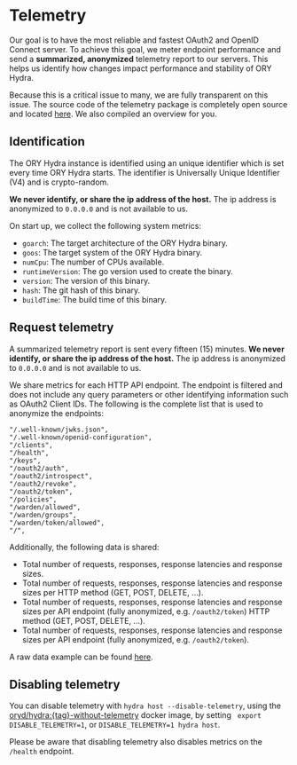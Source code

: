 # Telemetry

Our goal is to have the most reliable and fastest OAuth2 and OpenID Connect server. To achieve this goal,
we meter endpoint performance and send a **summarized, anonymized** telemetry report to our servers. This helps us
identify how changes impact performance and stability of ORY Hydra.

Because this is a critical issue to many, we are fully transparent on this issue. The source code of the telemetry
package is completely open source and located [here](https://github.com/ory/hydra/tree/master/metrics). We also compiled an overview for you.

## Identification

The ORY Hydra instance is identified using an unique identifier which is set every time ORY Hydra starts. The identifier
is Universally Unique Identifier (V4) and is crypto-random.

**We never identify, or share the ip address of the host.** The ip address is anonymized to `0.0.0.0` and is not available
to us.

On start up, we collect the following system metrics:

* `goarch`: The target architecture of the ORY Hydra binary.
* `goos`: The target system of the ORY Hydra binary.
* `numCpu`: The number of CPUs available.
* `runtimeVersion`: The go version used to create the binary.
* `version`: The version of this binary.
* `hash`: The git hash of this binary.
* `buildTime`: The build time of this binary.

## Request telemetry

A summarized telemetry report is sent every fifteen (15) minutes. **We never identify, or share the ip address of the
host.** The ip address is anonymized to `0.0.0.0` and is not available to us.

We share metrics for each HTTP API endpoint. The endpoint is filtered and does not include any query parameters or
other identifying information such as OAuth2 Client IDs. The following is the complete list that is used to anonymize
the endpoints:

```
"/.well-known/jwks.json",
"/.well-known/openid-configuration",
"/clients",
"/health",
"/keys",
"/oauth2/auth",
"/oauth2/introspect",
"/oauth2/revoke",
"/oauth2/token",
"/policies",
"/warden/allowed",
"/warden/groups",
"/warden/token/allowed",
"/",
```

Additionally, the following data is shared:

* Total number of requests, responses, response latencies and response sizes.
* Total number of requests, responses, response latencies and response sizes per HTTP method (GET, POST, DELETE, ...).
* Total number of requests, responses, response latencies and response sizes per API endpoint (fully anonymized, e.g. `/oauth2/token`) HTTP method (GET, POST, DELETE, ...).
* Total number of requests, responses, response latencies and response sizes per API endpoint (fully anonymized, e.g. `/oauth2/token`).

A raw data example can be found [here](https://github.com/ory/hydra/tree/master/docs/metrics/telemetry-example.json).

## Disabling telemetry

You can disable telemetry with `hydra host --disable-telemetry`, using the [oryd/hydra:{tag}-without-telemetry](https://hub.docker.com/r/oryd/hydra/tags/) docker image, by
setting ` export DISABLE_TELEMETRY=1`, or `DISABLE_TELEMETRY=1 hydra host`.

Please be aware that disabling telemetry also disables metrics on the `/health` endpoint.
